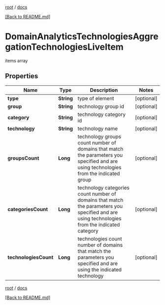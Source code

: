 [root](./../ "root") / [docs](./ "docs")

[[Back to README.md]](./../README.md "[Back to README.md]")

# DomainAnalyticsTechnologiesAggregationTechnologiesLiveItem

items array

## Properties

| Name | Type | Description | Notes |
|------------ | ------------- | ------------- | -------------|
|**type** | **String** | type of element |  [optional] |
|**group** | **String** | technology group id |  [optional] |
|**category** | **String** | technology category id |  [optional] |
|**technology** | **String** | technology name |  [optional] |
|**groupsCount** | **Long** | technology groups count number of domains that match the parameters you specified and are using technologies from the indicated group |  [optional] |
|**categoriesCount** | **Long** | technology categories count number of domains that match the parameters you specified and are using technologies from the indicated category |  [optional] |
|**technologiesCount** | **Long** | technologies count number of domains that match the parameters you specified and are using the indicated technology |  [optional] |

[root](./../ "root") / [docs](./ "docs")

[[Back to README.md]](./../README.md "[Back to README.md]")